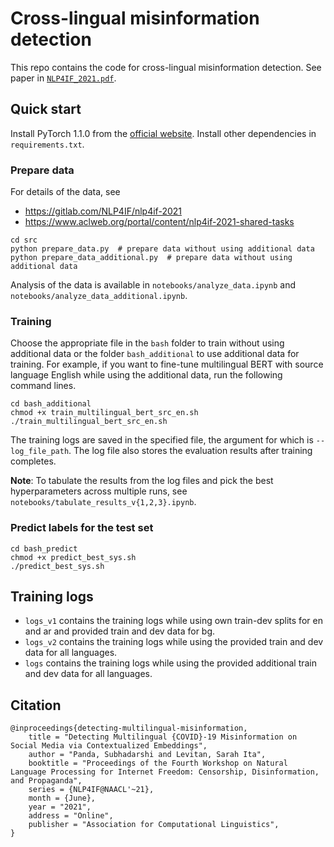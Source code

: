 # Cross-lingual misinformation detection

This repo contains the code for cross-lingual misinformation detection. See paper
in [`NLP4IF_2021.pdf`](https://github.com/subhadarship/nlp4if-2021/blob/main/NLP4IF_2021.pdf).

## Quick start

Install PyTorch 1.1.0 from the [official website](https://pytorch.org/). Install other dependencies
in `requirements.txt`.

### Prepare data

For details of the data, see

- https://gitlab.com/NLP4IF/nlp4if-2021
- https://www.aclweb.org/portal/content/nlp4if-2021-shared-tasks

```
cd src
python prepare_data.py  # prepare data without using additional data
python prepare_data_additional.py  # prepare data without using additional data
```

Analysis of the data is available in `notebooks/analyze_data.ipynb` and `notebooks/analyze_data_additional.ipynb`.

### Training

Choose the appropriate file in the `bash` folder to train without using additional data or the folder `bash_additional`
to use additional data for training. For example, if you want to fine-tune multilingual BERT with source language
English while using the additional data, run the following command lines.

```
cd bash_additional
chmod +x train_multilingual_bert_src_en.sh
./train_multilingual_bert_src_en.sh
```

The training logs are saved in the specified file, the argument for which is `--log_file_path`. The log file also stores
the evaluation results after training completes.

**Note**: To tabulate the results from the log files and pick the best hyperparameters across multiple runs,
see `notebooks/tabulate_results_v{1,2,3}.ipynb`.

### Predict labels for the test set

```
cd bash_predict
chmod +x predict_best_sys.sh
./predict_best_sys.sh
```

## Training logs

- `logs_v1` contains the training logs while using own train-dev splits for en and ar and provided train and dev data
  for bg.
- `logs_v2` contains the training logs while using the provided train and dev data for all languages.
- `logs` contains the training logs while using the provided additional train and dev data for all languages.

## Citation

```
@inproceedings{detecting-multilingual-misinformation,
    title = "Detecting Multilingual {COVID}-19 Misinformation on Social Media via Contextualized Embeddings",
    author = "Panda, Subhadarshi and Levitan, Sarah Ita",
    booktitle = "Proceedings of the Fourth Workshop on Natural Language Processing for Internet Freedom: Censorship, Disinformation, and Propaganda",
    series = {NLP4IF@NAACL'~21},
    month = {June},
    year = "2021",
    address = "Online",
    publisher = "Association for Computational Linguistics",
}
```
